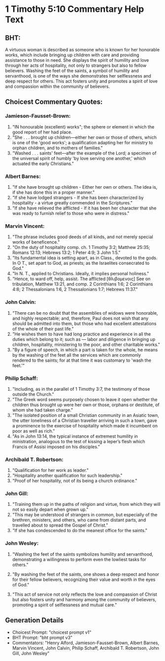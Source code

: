 # 1 Timothy 5:10 Commentary Help Text

## BHT:
A virtuous woman is described as someone who is known for her honorable works, which include bringing up children with care and providing assistance to those in need. She displays the spirit of humility and love through her acts of hospitality, not only to strangers but also to fellow believers. Washing the feet of the saints, a symbol of humility and servanthood, is one of the ways she demonstrates her selflessness and deep respect for others. This act fosters unity and promotes a spirit of love and compassion within the community of believers.

## Choicest Commentary Quotes:
### Jamieson-Fausset-Brown:
1. "IN honourable (excellent) works"; the sphere or element in which the good report of her had place.
2. "She . . . brought up children—either her own or those of others, which is one of the 'good works'; a qualification adapting her for ministry to orphan children, and to mothers of families."
3. "Washed . . . saints' feet—after the example of the Lord; a specimen of the universal spirit of humbly 'by love serving one another,' which actuated the early Christians."

### Albert Barnes:
1. "If she have brought up children - Either her own or others. The idea is, if she has done this in a proper manner."
2. "If she have lodged strangers - If she has been characterized by hospitality - a virtue greatly commended in the Scriptures."
3. "If she have relieved the afflicted - If it has been her character that she was ready to furnish relief to those who were in distress."

### Marvin Vincent:
1. "The phrase includes good deeds of all kinds, and not merely special works of beneficence."
2. "On the duty of hospitality comp. ch. 1 Timothy 3:2; Matthew 25:35; Romans 12:13; Hebrews 13:2; 1 Peter 4:9; 3 John 1:5."
3. "Its fundamental idea is setting apart, as in Class., devoted to the gods. In O T., set apart to God, as priests; as the Israelites consecrated to God."
4. "In N. T., applied to Christians. Ideally, it implies personal holiness."
5. "Hence, to ward off, help, assist. The afflicted [θλιβομενοις] See on tribulation, Matthew 13:21, and comp. 2 Corinthians 1:6; 2 Corinthians 4:8; 2 Thessalonians 1:6, 2 Thessalonians 1:7; Hebrews 11:37."

### John Calvin:
1. "There can be no doubt that the assemblies of widows were honorable, and highly respectable; and, therefore, Paul does not wish that any should be admitted into them, but those who had excellent attestations of the whole of their past life."
2. "He wishes them to have had long practice and experience in all the duties which belong to it; such as — labor and diligence in bringing up children, hospitality, ministering to the poor, and other charitable works."
3. "By a figure of speech, in which a part is taken for the whole, he means by the washing of the feet all the services which are commonly rendered to the saints; for at that time it was customary to 'wash the feet.'"

### Philip Schaff:
1. "Including, as in the parallel of 1 Timothy 3:7, the testimony of those outside the Church."
2. "The Greek word seems purposely chosen to leave it open whether the children thus brought up were her own or those, orphans or destitute, of whom she had taken charge."
3. "The isolated position of a small Christian community in an Asiatic town, the utter loneliness of a Christian traveller arriving in such a town, gave a prominence to the exercise of hospitality which made it incumbent on poor as well as rich."
4. "As in John 13:14, the typical instance of extremest humility in ministration, analogous to the test of kissing a leper’s flesh which Francis of Assisi imposed on his disciples."

### Archibald T. Robertson:
1. "Qualification for her work as leader."
2. "Hospitality another qualification for such leadership."
3. "Proof of her hospitality, not of its being a church ordinance."

### John Gill:
1. "Training them up in the paths of religion and virtue, from which they will not so easily depart when grown up."
2. "This may be understood of strangers in common, but especially of the brethren, ministers, and others, who came from distant parts, and travelled about to spread the Gospel of Christ."
3. "If she has condescended to do the meanest office for the saints."

### John Wesley:
1. "Washing the feet of the saints symbolizes humility and servanthood, demonstrating a willingness to perform even the lowliest tasks for others."

2. "By washing the feet of the saints, one shows a deep respect and honor for their fellow believers, recognizing their value and worth in the eyes of God."

3. "This act of service not only reflects the love and compassion of Christ but also fosters unity and harmony among the community of believers, promoting a spirit of selflessness and mutual care."


## Generation Details
- Choicest Prompt: "choicest prompt v1"
- BHT Prompt: "bht prompt v3"
- Commentators: "Henry Alford, Jamieson-Fausset-Brown, Albert Barnes, Marvin Vincent, John Calvin, Philip Schaff, Archibald T. Robertson, John Gill, John Wesley"
